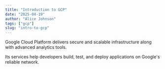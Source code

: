 ```yaml
---
title: "Introduction to GCP"
date: "2025-04-19"
author: "Alice Johnson"
tags: ["gcp"]
slug: "intro-to-gcp"
---
```


Google Cloud Platform delivers secure and scalable infrastructure along with advanced analytics tools.

Its services help developers build, test, and deploy applications on Google's reliable network.
